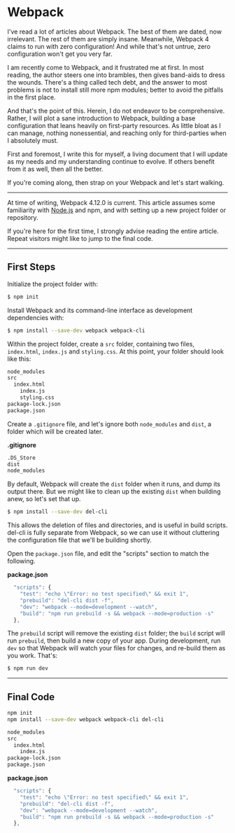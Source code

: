 # Webpack

I've read a lot of articles about Webpack. The best of them are dated, now irrelevant. The rest of them are simply insane. Meanwhile, Webpack 4 claims to run with zero configuration! And while that's not untrue, zero configuration won't get you very far.

I am recently come to Webpack, and it frustrated me at first. In most reading, the author steers one into brambles, then gives band-aids to dress the wounds. There's a thing called tech debt, and the answer to most problems is not to install still more npm modules; better to avoid the pitfalls in the first place.

And that's the point of this. Herein, I do not endeavor to be comprehensive. Rather, I will plot a sane introduction to Webpack, building a base configuration that leans heavily on first-party resources. As little bloat as I can manage, nothing nonessential, and reaching only for third-parties when I absolutely must.

First and foremost, I write this for myself, a living document that I will update as my needs and my understanding continue to evolve. If others benefit from it as well, then all the better. 

If you're coming along, then strap on your Webpack and let's start walking.

----

At time of writing, Webpack 4.12.0 is current. This article assumes some familiarity with [Node.js](https://nodejs.org/) and npm, and with setting up a new project folder or repository.

If you're here for the first time, I strongly advise reading the entire article. Repeat visitors might like to jump to the final code.

----

## First Steps

Initialize the project folder with:

```sh
$ npm init
```

Install Webpack and its command-line interface as development dependencies with:

```sh
$ npm install --save-dev webpack webpack-cli 
```

Within the project folder, create a `src` folder, containing two files, `index.html`, `index.js` and `styling.css`. At this point, your folder should look like this:

```sh
node_modules
src
  index.html
	index.js
	styling.css
package-lock.json
package.json
```

Create a `.gitignore` file, and let's ignore both `node_modules` and `dist`, a folder which will be created later.

**.gitignore**  
```sh
.DS_Store
dist
node_modules
```

By default, Webpack will create the `dist` folder when it runs, and dump its output there. But we might like to clean up the existing `dist` when building anew, so let's set that up.

```sh
$ npm install --save-dev del-cli
```

This allows the deletion of files and directories, and is useful in build scripts. del-cli is fully separate from Webpack, so we can use it without cluttering the configuration file that we'll be building shortly.

Open the `package.json` file, and edit the "scripts" section to match the following.

**package.json**
```js
  "scripts": {
    "test": "echo \"Error: no test specified\" && exit 1",
    "prebuild": "del-cli dist -f",
    "dev": "webpack --mode=development --watch",
    "build": "npm run prebuild -s && webpack --mode=production -s"
  },
```

The `prebuild` script will remove the existing `dist` folder; the `build` script will run `prebuild`, then build a new copy of your app. During development, run `dev` so that Webpack will watch your files for changes, and re-build them as you work. That's:

```sh
$ npm run dev
```

----

## Final Code

```sh
npm init
npm install --save-dev webpack webpack-cli del-cli
```

```sh
node_modules
src
  index.html
	index.js
package-lock.json
package.json
```

**package.json**
```js
  "scripts": {
    "test": "echo \"Error: no test specified\" && exit 1",
    "prebuild": "del-cli dist -f",
    "dev": "webpack --mode=development --watch",
    "build": "npm run prebuild -s && webpack --mode=production -s"
  },
```

